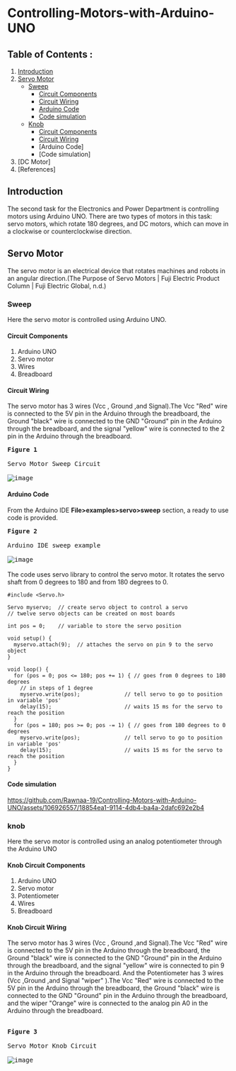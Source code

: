 # Controlling-Motors-with-Arduino-UNO
## Table of Contents : 
1. [Introduction](#Introduction)
1. [Servo Motor](#Servo-Motor)
   - [Sweep](#Sweep)
     - [Circuit Components](#Circuit-Components)
     - [Circuit Wiring](#Circuit-Wiring)
     - [Arduino Code](#Arduino-Code)
     - [Code simulation](#Code-simulation)
   - [Knob](#knob)
     - [Circuit Components](#knob-Circuit-Components)
     - [Circuit Wiring](#knob-Circuit-Wiring)
     - [Arduino Code]
     - [Code simulation]
1. [DC Motor]
1. [References]

## Introduction
The second task for the Electronics and Power Department is controlling motors using Arduino UNO. There are two types of motors in this task: servo motors, which rotate 180 degrees, and DC motors, which can move in a clockwise or counterclockwise direction. 
## Servo Motor
The servo motor is an electrical device that rotates machines and robots in an angular direction.(The Purpose of Servo Motors | Fuji Electric Product Column | Fuji Electric Global, n.d.)
### Sweep 
Here the servo motor is controlled using Arduino UNO.
#### Circuit Components
1. Arduino UNO
2. Servo motor
3. Wires
4. Breadboard
#### Circuit Wiring
The servo motor has 3 wires (Vcc , Ground ,and Signal).The Vcc "Red" wire is connected to the 5V pin in the Arduino through the breadboard, the Ground "black" wire is connected to the GND "Ground" pin in the Arduino through the breadboard, and the signal "yellow" wire is connected to the 2 pin in the Arduino through the breadboard.

<kbd> **Figure 1** <br><br>Servo Motor Sweep Circuit <br><br> <kbd>![image](https://github.com/Rawnaa-19/Controlling-Motors-with-Arduino-UNO/assets/106926557/2b280aa9-9d0c-43d3-b071-99b350fa8fc6)</kbd></kbd>
#### Arduino Code
From the Arduino IDE **File>examples>servo>sweep** section, a ready to use code is provided.

<kbd>**Figure 2**<br><br>Arduino IDE sweep example<br><br> 
<kbd>![image](https://github.com/Rawnaa-19/Controlling-Motors-with-Arduino-UNO/assets/106926557/176ab61a-247b-485e-bbea-ca34b7da1239)</kbd></kbd>
<br><br>
The code uses servo library to control the servo motor. It rotates the servo shaft from 0 degrees to 180 and from 180 degrees to 0.
```
#include <Servo.h>

Servo myservo;  // create servo object to control a servo
// twelve servo objects can be created on most boards

int pos = 0;    // variable to store the servo position

void setup() {
  myservo.attach(9);  // attaches the servo on pin 9 to the servo object
}

void loop() {
  for (pos = 0; pos <= 180; pos += 1) { // goes from 0 degrees to 180 degrees
    // in steps of 1 degree
    myservo.write(pos);              // tell servo to go to position in variable 'pos'
    delay(15);                       // waits 15 ms for the servo to reach the position
  }
  for (pos = 180; pos >= 0; pos -= 1) { // goes from 180 degrees to 0 degrees
    myservo.write(pos);              // tell servo to go to position in variable 'pos'
    delay(15);                       // waits 15 ms for the servo to reach the position
  }
}
```
#### Code simulation

https://github.com/Rawnaa-19/Controlling-Motors-with-Arduino-UNO/assets/106926557/18854ea1-9114-4db4-ba4a-2dafc692e2b4
### knob
Here the servo motor is controlled using an analog potentiometer through the Arduino UNO
#### Knob Circuit Components
1. Arduino UNO
2. Servo motor
3. Potentiometer
4. Wires
5. Breadboard
#### Knob Circuit Wiring 
The servo motor has 3 wires (Vcc , Ground ,and Signal).The Vcc "Red" wire is connected to the 5V pin in the Arduino through the breadboard, the Ground "black" wire is connected to the GND "Ground" pin in the Arduino through the breadboard, and the signal "yellow" wire is connected to pin 9 in the Arduino through the breadboard. And the Potentiometer has 3 wires (Vcc ,Ground ,and Signal "wiper" ).The Vcc "Red" wire is connected to the 5V pin in the Arduino through the breadboard, the Ground "black" wire is connected to the GND "Ground" pin in the Arduino through the breadboard, and the wiper "Orange" wire is connected to the analog pin A0 in the Arduino through the breadboard.<br><br>

<kbd> **Figure 3** <br><br>Servo Motor Knob Circuit <br><br> <kbd>![image](https://github.com/Rawnaa-19/Controlling-Motors-with-Arduino-UNO/assets/106926557/958095c9-5d01-4725-a7cf-203b1f30b3ab)</kbd></kbd>



